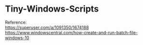 # Tiny-Windows-Scripts


Reference:    
https://superuser.com/a/1091350/1674188    
https://www.windowscentral.com/how-create-and-run-batch-file-windows-10
